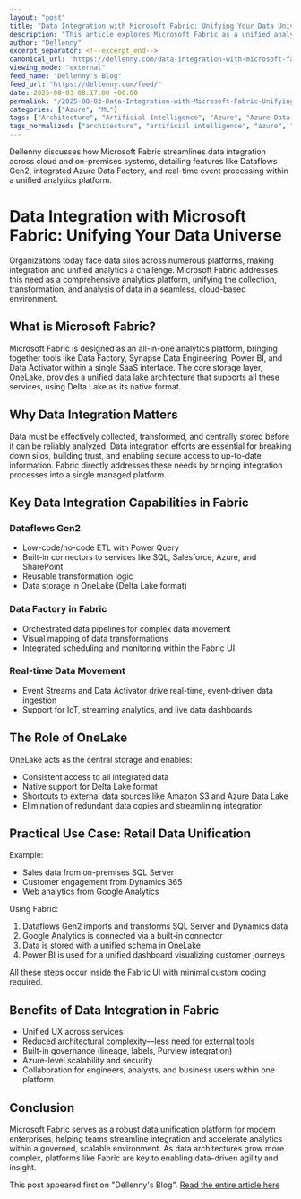 ```yaml
---
layout: "post"
title: "Data Integration with Microsoft Fabric: Unifying Your Data Universe"
description: "This article explores Microsoft Fabric as a unified analytics platform for data integration, covering its core capabilities, such as Dataflows Gen2, integrated Azure Data Factory pipelines, real-time data movement, and the OneLake storage foundation. It provides practical use cases and discusses the benefits in governance, scalability, and collaboration for data-driven organizations."
author: "Dellenny"
excerpt_separator: <!--excerpt_end-->
canonical_url: "https://dellenny.com/data-integration-with-microsoft-fabric-unifying-your-data-universe/"
viewing_mode: "external"
feed_name: "Dellenny's Blog"
feed_url: "https://dellenny.com/feed/"
date: 2025-08-03 08:17:00 +00:00
permalink: "/2025-08-03-Data-Integration-with-Microsoft-Fabric-Unifying-Your-Data-Universe.html"
categories: ["Azure", "ML"]
tags: ["Architecture", "Artificial Intelligence", "Azure", "Azure Data Factory", "Data Activator", "Data Engineering", "Data Governance", "Data Integration", "Data Lake", "Data Pipelines", "Dataflows Gen2", "Delta Lake", "ETL", "Event Streams", "Fabric", "Microsoft Fabric", "Microsoft Purview", "ML", "OneLake", "Posts", "Power BI", "Real Time Data", "Synapse Data Engineering"]
tags_normalized: ["architecture", "artificial intelligence", "azure", "azure data factory", "data activator", "data engineering", "data governance", "data integration", "data lake", "data pipelines", "dataflows gen2", "delta lake", "etl", "event streams", "fabric", "microsoft fabric", "microsoft purview", "ml", "onelake", "posts", "power bi", "real time data", "synapse data engineering"]
---
```


Dellenny discusses how Microsoft Fabric streamlines data integration across cloud and on-premises systems, detailing features like Dataflows Gen2, integrated Azure Data Factory, and real-time event processing within a unified analytics platform.<!--excerpt_end-->

# Data Integration with Microsoft Fabric: Unifying Your Data Universe

Organizations today face data silos across numerous platforms, making integration and unified analytics a challenge. Microsoft Fabric addresses this need as a comprehensive analytics platform, unifying the collection, transformation, and analysis of data in a seamless, cloud-based environment.

## What is Microsoft Fabric?

Microsoft Fabric is designed as an all-in-one analytics platform, bringing together tools like Data Factory, Synapse Data Engineering, Power BI, and Data Activator within a single SaaS interface. The core storage layer, OneLake, provides a unified data lake architecture that supports all these services, using Delta Lake as its native format.

## Why Data Integration Matters

Data must be effectively collected, transformed, and centrally stored before it can be reliably analyzed. Data integration efforts are essential for breaking down silos, building trust, and enabling secure access to up-to-date information. Fabric directly addresses these needs by bringing integration processes into a single managed platform.

## Key Data Integration Capabilities in Fabric

### Dataflows Gen2

- Low-code/no-code ETL with Power Query
- Built-in connectors to services like SQL, Salesforce, Azure, and SharePoint
- Reusable transformation logic
- Data storage in OneLake (Delta Lake format)

### Data Factory in Fabric

- Orchestrated data pipelines for complex data movement
- Visual mapping of data transformations
- Integrated scheduling and monitoring within the Fabric UI

### Real-time Data Movement

- Event Streams and Data Activator drive real-time, event-driven data ingestion
- Support for IoT, streaming analytics, and live data dashboards

## The Role of OneLake

OneLake acts as the central storage and enables:

- Consistent access to all integrated data
- Native support for Delta Lake format
- Shortcuts to external data sources like Amazon S3 and Azure Data Lake
- Elimination of redundant data copies and streamlining integration

## Practical Use Case: Retail Data Unification

Example:

- Sales data from on-premises SQL Server
- Customer engagement from Dynamics 365
- Web analytics from Google Analytics

Using Fabric:

1. Dataflows Gen2 imports and transforms SQL Server and Dynamics data
2. Google Analytics is connected via a built-in connector
3. Data is stored with a unified schema in OneLake
4. Power BI is used for a unified dashboard visualizing customer journeys

All these steps occur inside the Fabric UI with minimal custom coding required.

## Benefits of Data Integration in Fabric

- Unified UX across services
- Reduced architectural complexity—less need for external tools
- Built-in governance (lineage, labels, Purview integration)
- Azure-level scalability and security
- Collaboration for engineers, analysts, and business users within one platform

## Conclusion

Microsoft Fabric serves as a robust data unification platform for modern enterprises, helping teams streamline integration and accelerate analytics within a governed, scalable environment. As data architectures grow more complex, platforms like Fabric are key to enabling data-driven agility and insight.

This post appeared first on "Dellenny's Blog". [Read the entire article here](https://dellenny.com/data-integration-with-microsoft-fabric-unifying-your-data-universe/)
